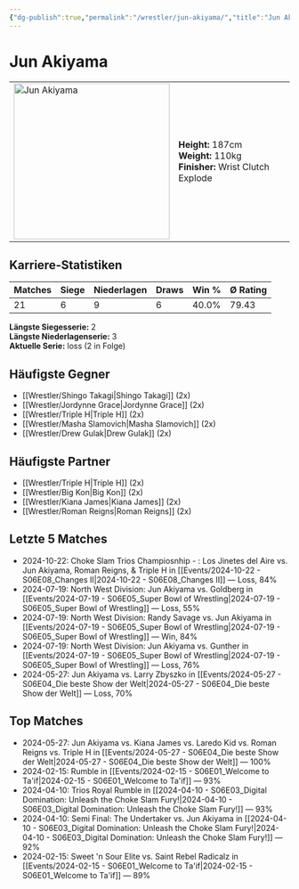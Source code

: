 ```yaml
---
{"dg-publish":true,"permalink":"/wrestler/jun-akiyama/","title":"Jun Akiyama","tags":["wrestler"],"noteIcon":""}
---
```



# Jun Akiyama

<table>
        <tr>
        <td><img src="https://github.com/CptSpaulding1980/choke-slam-wrestling/releases/download/images/Jun_Akiyama.png" width="280" alt="Jun Akiyama"></td>
        <td>
        <b>Height:</b> 187cm<br>
        <b>Weight:</b> 110kg<br>
        <b>Finisher:</b> Wrist Clutch Explode<br>
        </td>
        </tr>
        </table>
        

## Karriere-Statistiken

| Matches | Siege | Niederlagen | Draws | Win % | Ø Rating |
|---------|-------|-------------|-------|-------|-----------|
| 21 | 6 | 9 | 6 | 40.0% | 79.43 |

**Längste Siegesserie:** 2<br>**Längste Niederlagenserie:** 3<br>**Aktuelle Serie:** loss (2 in Folge)


## Häufigste Gegner
- [[Wrestler/Shingo Takagi\|Shingo Takagi]] (2x)
- [[Wrestler/Jordynne Grace\|Jordynne Grace]] (2x)
- [[Wrestler/Triple H\|Triple H]] (2x)
- [[Wrestler/Masha Slamovich\|Masha Slamovich]] (2x)
- [[Wrestler/Drew Gulak\|Drew Gulak]] (2x)

## Häufigste Partner
- [[Wrestler/Triple H\|Triple H]] (2x)
- [[Wrestler/Big Kon\|Big Kon]] (2x)
- [[Wrestler/Kiana James\|Kiana James]] (2x)
- [[Wrestler/Roman Reigns\|Roman Reigns]] (2x)

## Letzte 5 Matches
- 2024-10-22: Choke Slam Trios Champiosnhip - : Los Jinetes del Aire vs. Jun Akiyama, Roman Reigns, & Triple H in [[Events/2024-10-22 - S06E08_Changes II\|2024-10-22 - S06E08_Changes II]] — Loss, 84%
- 2024-07-19: North West Division: Jun Akiyama vs. Goldberg in [[Events/2024-07-19 - S06E05_Super Bowl of Wrestling\|2024-07-19 - S06E05_Super Bowl of Wrestling]] — Loss, 55%
- 2024-07-19: North West Division: Randy Savage vs. Jun Akiyama in [[Events/2024-07-19 - S06E05_Super Bowl of Wrestling\|2024-07-19 - S06E05_Super Bowl of Wrestling]] — Win, 84%
- 2024-07-19: North West Division: Jun Akiyama vs. Gunther in [[Events/2024-07-19 - S06E05_Super Bowl of Wrestling\|2024-07-19 - S06E05_Super Bowl of Wrestling]] — Loss, 76%
- 2024-05-27: Jun Akiyama vs. Larry Zbyszko in [[Events/2024-05-27 - S06E04_Die beste Show der Welt\|2024-05-27 - S06E04_Die beste Show der Welt]] — Loss, 70%

## Top Matches
- 2024-05-27: Jun Akiyama vs. Kiana James vs. Laredo Kid vs. Roman Reigns vs. Triple H in [[Events/2024-05-27 - S06E04_Die beste Show der Welt\|2024-05-27 - S06E04_Die beste Show der Welt]] — 100%
- 2024-02-15: Rumble in [[Events/2024-02-15 - S06E01_Welcome to Ta'if\|2024-02-15 - S06E01_Welcome to Ta'if]] — 93%
- 2024-04-10: Trios Royal Rumble in [[2024-04-10 - S06E03_Digital Domination: Unleash the Choke Slam Fury!\|2024-04-10 - S06E03_Digital Domination: Unleash the Choke Slam Fury!]] — 93%
- 2024-04-10: Semi Final: The Undertaker vs. Jun Akiyama in [[2024-04-10 - S06E03_Digital Domination: Unleash the Choke Slam Fury!\|2024-04-10 - S06E03_Digital Domination: Unleash the Choke Slam Fury!]] — 92%
- 2024-02-15: Sweet 'n Sour Elite vs. Saint Rebel Radicalz in [[Events/2024-02-15 - S06E01_Welcome to Ta'if\|2024-02-15 - S06E01_Welcome to Ta'if]] — 89%
